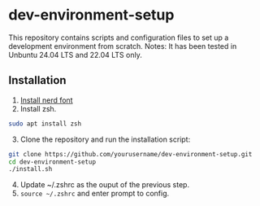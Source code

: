 # dev-environment-setup

This repository contains scripts and configuration files to set up a development environment from scratch.
Notes: It has been tested in Unbuntu 24.04 LTS and 22.04 LTS only.

## Installation
1. [Install nerd font](https://github.com/romkatv/powerlevel10k?tab=readme-ov-file#meslo-nerd-font-patched-for-powerlevel10k)
2. Install zsh.
```sh
sudo apt install zsh
```
3. Clone the repository and run the installation script:
```sh
git clone https://github.com/yourusername/dev-environment-setup.git
cd dev-environment-setup
./install.sh
```
4. Update ~/.zshrc as the ouput of the previous step.
5. `source ~/.zshrc` and enter prompt to config.
